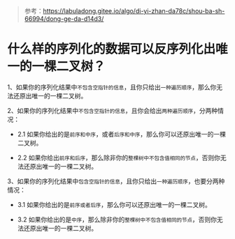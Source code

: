 > 参考：https://labuladong.gitee.io/algo/di-yi-zhan-da78c/shou-ba-sh-66994/dong-ge-da-d14d3/


# 什么样的序列化的数据可以反序列化出唯一的一棵二叉树？

1、如果你的序列化结果中`不包含空指针的信息`，且你只给出`一种遍历顺序`，那么你无法还原出唯一的一棵二叉树。

2、如果你的序列化结果中`不包含空指针的信息`，且你会给出`两种遍历顺序`，分两种情况：

  - 2.1 如果你给出的是`前序和中序`，或者`后序和中序`，那么你可以还原出唯一的一棵二叉树。

  - 2.2 如果你给出`前序和后序`，那么除非你的`整棵树中不包含值相同的节点`，否则你无法还原出唯一的一棵二叉树。

3、如果你的序列化结果中`包含空指针的信息`，且你只给出`一种遍历顺序`，也要分两种情况：

 - 3.1 如果你给出的是`前序或者后序`，那么你可以还原出唯一的一棵二叉树。

 - 3.2 如果你给出的是`中序`，那么除非你的`整棵树中不包含值相同的节点`，否则你无法还原出唯一的一棵二叉树。

  